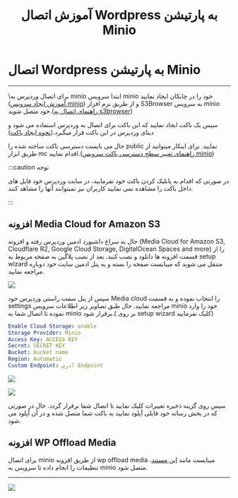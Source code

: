 ﻿---
title: "آموزش اتصال Wordpress به پارتیشن Minio"
sidebar_label: "اتصال به پارتیشن Minio"
description: "برای اتصال وردپرس به minio ابتدا سرویس minio خود را در چابکان ایجاد نمایید آموزش ایجاد سرویس minio و از طریق نرم افزار S3Browser به سرویس "
---

# اتصال Wordpress به پارتیشن Minio
---

\برای اتصال وردپرس به minio ابتدا سرویس minio خود را در چابکان ایجاد نمایید ([آموزش ایجاد سرویس minio](https://docs.chabokan.net/storage/minio/install/)) و از طریق نرم افزار S3Browser به سرویس minio خود متصل شوید.([راهنمای اتصال به s3browser](https://docs.chabokan.net/storage/minio/connect-with-s3browser/))

سپس یک باکت ایجاد نمایید که این باکت برای اتصال به وردپرس استفاده می شود و دیتای وردپرس در این باکت قرار میگیرد.([نحوه ایجاد باکت](https://docs.chabokan.net/storage/minio/bucket/))

حال می بایست دسترسی باکت ساخته شده را public نمایید. برای اینکار میتوانید از طریق ابزار mc اقدام نمایید.([راهنمای تغییر سطح دسترسی باکت سرویس minio](https://docs.chabokan.net/storage/minio/connect-with-mc/))

:::caution توجه

در صورتی که اقدام به پابلیک کردن باکت خود نفرمایید، در سایت وردپرس خود فایل های داخل باکت را مشاهده نمی نمایید کاربران نیز نمیتوانند آنها را مشاهد کنند.

:::

## افزونه Media Cloud for Amazon S3

حال به سراغ داشبورد ادمین وردپرس رفته و افزونه (Media Cloud for Amazon S3, Cloudflare R2, Google Cloud Storage, DigitalOcean Spaces and more) را از قسمت افزونه ها دانلود و نصب کنید. بعد از نصب پلاگین به صفحه مربوط به setup wizard منتقل می شوید که میبایست صفحه را بسته و به پنل ادمین سایت خود دوباره مراجعه نمایید.

![](https://s1.chabokan.net/docs/images/wordpress-minio.jpg)

سپس از پنل سمت راستی وردپرس خود Media cloud را انتخاب نموده و به قسمت settings مراجعه نمایید. حال طبق تصاویر زیر اطلاعات سرویس minio خود را وارد نموده تا اتصال شما به minio برقرار شود.( بر روی setup wizard کلیک نفرمایید)

```yaml
Enable Cloud Storage: enable
Storage Provider: Minio
Access Key: ACCESS KEY
Secret: SECRET KEY
Bucket: bucket name
Region: Automatic
Custom Endpoint: آدرس Endpoint
```

![](https://s1.chabokan.net/docs/images/wordpress-minio-2.jpg)

![](https://s1.chabokan.net/docs/images/wordpress-minio-3.jpg)

سپس روی گزینه ذخیره تغییرات کلیک نمایید تا اتصال شما برقرار گردد. حال در صورتی که در بخش رسانه خود فایلی آپلود نمایید به باکت شما متصل شده و در آن آپلود می شود.

## افزونه WP Offload Media 

برای اتصال minio از طریق افزونه wp offload media میبایست مانند [این مستند](https://deliciousbrains.com/s3-compatible-storage-provider-minio/)، تنظیمات را انجام داده تا سرویس به minio متصل شود.

---
<a href="https://hub.chabokan.net/fa/services/create/wordpress" ><img src="https://s1.chabokan.net/docs/images/wordpress-docs-banner-1.jpg" /></a>